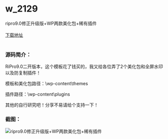 # w_2129
ripro9.0修正升级版+WP两款美化包+稀有插件
<br/></br>
[下载地址](https://www.uuid2.com/2129.html "下载地址")
<br/></br>
<h3>源码简介：</h3>
<p>RiPro9.0二开版本，这个模板花了钱买的，我又给各位弄了2个美化包和全屏水印以及防复制插件！<p>
<p>模板和美化包路径：\wp-content\themes<p>
<p>插件路径：\wp-content\plugins<p>
<p>其他的自行研究吧！分享不易请给个支持一下！<p>
<h3>截图：</h3>
<img src="https://www.uuid2.com/wp-content/uploads/img/202205/d33d43c311.jpg" alt="ripro9.0修正升级版+WP两款美化包+稀有插件">
